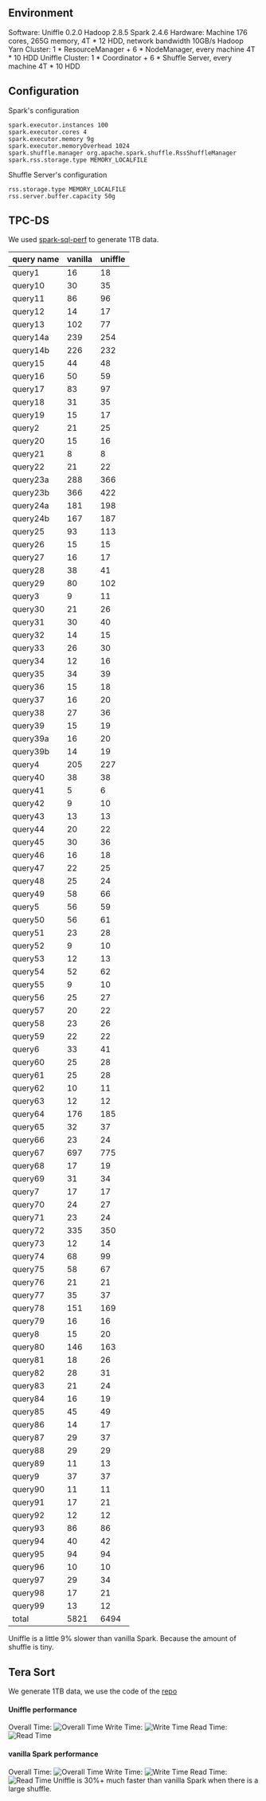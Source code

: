 <!--
  ~ Licensed to the Apache Software Foundation (ASF) under one or more
  ~ contributor license agreements.  See the NOTICE file distributed with
  ~ this work for additional information regarding copyright ownership.
  ~ The ASF licenses this file to You under the Apache License, Version 2.0
  ~ (the "License"); you may not use this file except in compliance with
  ~ the License.  You may obtain a copy of the License at
  ~
  ~    http://www.apache.org/licenses/LICENSE-2.0
  ~
  ~ Unless required by applicable law or agreed to in writing, software
  ~ distributed under the License is distributed on an "AS IS" BASIS,
  ~ WITHOUT WARRANTIES OR CONDITIONS OF ANY KIND, either express or implied.
  ~ See the License for the specific language governing permissions and
  ~ limitations under the License.
  -->
  ## Environment
  Software: Uniffle 0.2.0  Hadoop 2.8.5 Spark 2.4.6
  Hardware: Machine 176 cores, 265G memory, 4T * 12 HDD, network bandwidth 10GB/s
  Hadoop Yarn Cluster: 1 * ResourceManager + 6 * NodeManager, every machine 4T * 10 HDD
  Uniffle Cluster: 1 * Coordinator + 6 * Shuffle Server, every machine 4T * 10 HDD
  
  ## Configuration
  Spark's configuration
  ````
  spark.executor.instances 100
  spark.executor.cores 4
  spark.executor.memory 9g
  spark.executor.memoryOverhead 1024
  spark.shuffle.manager org.apache.spark.shuffle.RssShuffleManager
  spark.rss.storage.type MEMORY_LOCALFILE
  ````
  Shuffle Server's configuration
  ````
  rss.storage.type MEMORY_LOCALFILE
  rss.server.buffer.capacity 50g
  ````
  
  ## TPC-DS
  We used [spark-sql-perf](https://github.com/databricks/spark-sql-perf) to generate 1TB data.
  
  |query name|vanilla|uniffle|
  |---|---|---|
  |query1|16|18|
  |query10|30|35|
  |query11|86|96|
  |query12|14|17|
  |query13|102|77|
  |query14a|239|254|
  |query14b|226|232|
  |query15|44|48|
  |query16|50|59|
  |query17|83|97|
  |query18|31|35|
  |query19|15|17|
  |query2|21|25|
  |query20|15|16|
  |query21|8|8|
  |query22|21|22|
  |query23a|288|366|
  |query23b|366|422|
  |query24a|181|198|
  |query24b|167|187|
  |query25|93|113|
  |query26|15|15|
  |query27|16|17|
  |query28|38|41|
  |query29|80|102|
  |query3|9|11|
  |query30|21|26|
  |query31|30|40|
  |query32|14|15|
  |query33|26|30|
  |query34|12|16|
  |query35|34|39|
  |query36|15|18|
  |query37|16|20|
  |query38|27|36|
  |query39|15|19|
  |query39a|16|20|
  |query39b|14|19|
  |query4|205|227|
  |query40|38|38|
  |query41|5|6|
  |query42|9|10|
  |query43|13|13|
  |query44|20|22|
  |query45|30|36|
  |query46|16|18|
  |query47|22|25|
  |query48|25|24|
  |query49|58|66|
  |query5|56|59|
  |query50|56|61|
  |query51|23|28|
  |query52|9|10|
  |query53|12|13|
  |query54|52|62|
  |query55|9|10|
  |query56|25|27|
  |query57|20|22|
  |query58|23|26|
  |query59|22|22|
  |query6|33|41|
  |query60|25|28|
  |query61|25|28|
  |query62|10|11|
  |query63|12|12|
  |query64|176|185|
  |query65|32|37|
  |query66|23|24|
  |query67|697|775|
  |query68|17|19|
  |query69|31|34|
  |query7|17|17|
  |query70|24|27|
  |query71|23|24|
  |query72|335|350|
  |query73|12|14|
  |query74|68|99|
  |query75|58|67|
  |query76|21|21|
  |query77|35|37|
  |query78|151|169|
  |query79|16|16|
  |query8|15|20|
  |query80|146|163|
  |query81|18|26|
  |query82|28|31|
  |query83|21|24|
  |query84|16|19|
  |query85|45|49|
  |query86|14|17|
  |query87|29|37|
  |query88|29|29|
  |query89|11|13|
  |query9|37|37|
  |query90|11|11|
  |query91|17|21|
  |query92|12|12|
  |query93|86|86|
  |query94|40|42|
  |query95|94|94|
  |query96|10|10|
  |query97|29|34|
  |query98|17|21|
  |query99|13|12|
  |total|5821|6494|
  Uniffle is a little 9% slower than vanilla Spark. Because the amount of shuffle is tiny.
  
  ## Tera Sort
  We generate 1TB data, we use the code of the [repo](https://github.com/ehiggs/spark-terasort)
  #### Uniffle performance
  Overall Time:
  ![Overall Time](asset/rss_benchmark3.png)
  Write Time:
  ![Write Time](asset/rss_benchmark2.png)
  Read Time:
  ![Read Time](asset/rss_benchmark1.png)
  #### vanilla Spark performance
  Overall Time:
  ![Overall Time](asset/vanilla_benchmark1.png)
  Write Time:
  ![Write Time](asset/vanilla_benchmark2.png)
  Read Time:
  ![Read Time](asset/vanilla_benchmark3.png)
  Uniffle is 30%+ much faster than vanilla Spark when there is a large shuffle.
  
  
  
  